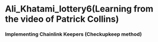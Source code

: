 # Ali_Khatami_lottery6(Learning from the video of Patrick Collins)

### Implementing Chainlink Keepers (Checkupkeep method)


